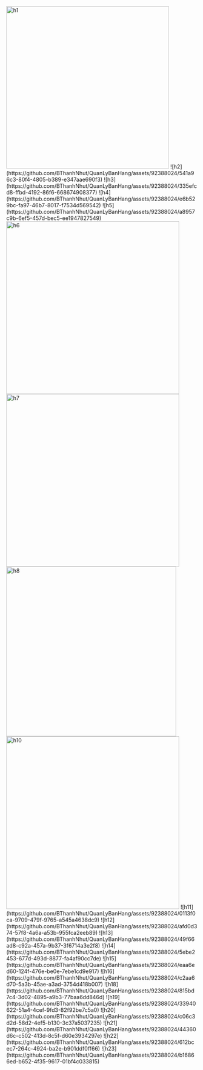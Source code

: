 
<img width="429" alt="h1" src="https://github.com/BThanhNhut/QuanLyBanHang/assets/92388024/8dc78e04-87f5-4e6c-91ba-c5431795ca63">
![h2](https://github.com/BThanhNhut/QuanLyBanHang/assets/92388024/541a96c3-80f4-4805-b389-e347aae690f3)
![h3](https://github.com/BThanhNhut/QuanLyBanHang/assets/92388024/335efcd8-ffbd-4192-86f6-668674908377)
![h4](https://github.com/BThanhNhut/QuanLyBanHang/assets/92388024/e6b529bc-fa97-46b7-8017-f7534d569542)
![h5](https://github.com/BThanhNhut/QuanLyBanHang/assets/92388024/a8957c9b-6ef5-457d-bec5-ee1947827549)
<img width="456" alt="h6" src="https://github.com/BThanhNhut/QuanLyBanHang/assets/92388024/ea57b683-5640-4e4e-b5a5-fc96a5b5f8ae">
<img width="456" alt="h7" src="https://github.com/BThanhNhut/QuanLyBanHang/assets/92388024/97b083ce-5788-4f9c-8dff-7a52d3dadc44">
<img width="448" alt="h8" src="https://github.com/BThanhNhut/QuanLyBanHang/assets/92388024/eb1ec6ae-66ce-4bd0-b114-c0e5c2ae2fd7">
<img width="456" alt="h10" src="https://github.com/BThanhNhut/QuanLyBanHang/assets/92388024/ed3d48e9-feb6-4f9a-b1db-405a2aed5c41">
![h11](https://github.com/BThanhNhut/QuanLyBanHang/assets/92388024/0113f0ca-9709-479f-9765-a545a4638dc9)
![h12](https://github.com/BThanhNhut/QuanLyBanHang/assets/92388024/afd0d374-57f8-4a6a-a53b-955fca2eeb89)
![h13](https://github.com/BThanhNhut/QuanLyBanHang/assets/92388024/49f66ad8-c92a-457a-9b37-3f6714a3e2f8)
![h14](https://github.com/BThanhNhut/QuanLyBanHang/assets/92388024/5ebe2453-677d-493d-8877-fa4af90cc7de)
![h15](https://github.com/BThanhNhut/QuanLyBanHang/assets/92388024/eaa6ed60-124f-476e-be0e-7ebe1cd9e917)
![h16](https://github.com/BThanhNhut/QuanLyBanHang/assets/92388024/c2aa6d70-5a3b-45ae-a3ad-3754d418b007)
![h18](https://github.com/BThanhNhut/QuanLyBanHang/assets/92388024/815bd7c4-3d02-4895-a9b3-77baa6dd846d)
![h19](https://github.com/BThanhNhut/QuanLyBanHang/assets/92388024/33940622-51a4-4cef-9fd3-82f92be7c5a0)
![h20](https://github.com/BThanhNhut/QuanLyBanHang/assets/92388024/c06c3d2d-58d2-4ef5-b130-3c37a5037235)
![h21](https://github.com/BThanhNhut/QuanLyBanHang/assets/92388024/44360d6c-c502-413d-8c5f-d60e3934297e)
![h22](https://github.com/BThanhNhut/QuanLyBanHang/assets/92388024/612bcec7-264c-4924-ba2e-b901ddf0ff66)
![h23](https://github.com/BThanhNhut/QuanLyBanHang/assets/92388024/b16866ed-b652-4f35-9617-01bf4c033815)
